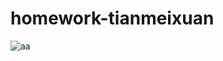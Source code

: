# homework-tianmeixuan
![aa](https://github.com/TianMeixuan/homework-tianmeixuan/blob/master/Unknown.png)
